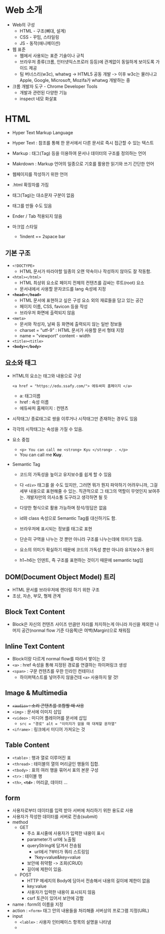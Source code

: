# Web 소개
* Web의 구성
    * HTML - 구조(뼈대, 설계)
    * CSS - 꾸밈, 스타일링
    * JS - 동작(애니메이션)
* 웹 표준
    * 웹에서 사용되는 표준 기술이나 규칙
    * 브라우저 종류(크롬, 인터넷익스프로러 등등)에 관계없이 동일하게 보이도록 가이드 제공
    * 팀 버너스리(w3c), whatwg -> HTML5 공동 개발 -> 이후 w3c는 물러나고 Apple, Google, Microsoft, Mozifa가 whatwg 개발하는 중
* 크롬 개발자 도구 - Chrome Developer Tools
    * 개발과 관련된 다양한 기능
    * inspect 네모 화살표


# HTML
* Hyper Text Markup Language
* Hyper Text : 참조를 통해 한 문서에서 다른 문서로 즉시 접근할 수 있는 텍스트
* Markup : 태그(Tag) 등을 이용하여 문서나 데이터의 구조를 정의하는 언어
* Makrdown : Markup 언어의 일종으로 기호를 활용한 읽기와 쓰기 간단한 언어

* 웹페이지를 작성하기 위한 언어
* .html 확장자를 가짐
* 태그(Tag)는 대소문자 구분이 없음
* 태그를 만들 수도 있음
* Ender / Tab 적용되지 않음
* 마크업 스타일
    * 1indent == 2space bar

## 기본 구조
* `<!DOCTYPE>`
    * HTML 문서가 따라야할 일종의 오랜 약속이나 작성하지 않아도 잘 작동함.
* `<html></html>`
    * HTML 최상위 요소로 페이지 전체의 컨텐츠를 감싸는 루트(root) 요소
    * 문서내에서 사용할 문자코드를 lang 속성에 지정
* **`<head></head>`**
    * HTML 문서에 표현하고 싶은 구성 요소 외의 재료들을 담고 있는 공간
    * 페이지 이름, CSS, favicon 등을 작성
    * 브라우저 화면에 출력되지 않음
* `<meta>`
    * 문서와 작성자, 날짜 등 화면에 출력되지 않는 일반 정보들
    * charset = "utf-9" : HTML 문서가 사용할 문서 형태 지정
    * name = "viewport" content - width
* `<title><title>`
* **`<body></body>`**

## 요소와 태그
* HTML의 요소는 태그와 내용으로 구성

    `<a href = "https://edu.ssafy.com/"> 에듀싸피 홈페이지 </a>`
    * a: 태그이름
    * href : 속성 이름
    * 에듀싸피 홈페이지 : 컨텐츠
* 시작태그/ 종료태그로 쌍을 이루거나 시작태그만 존재하는 경우도 있음
* 각각의 시작태그는 속성을 가질 수 있음.
* 요소 중첩
    * `<p> You can call me <strong> Kyu </strong> . </p>`
    * You can call me **Kuy**.

* Semantic Tag
    * 코드의 가독성을 높이고 유지보수를 쉽게 할 수 있음
    * 다 `<div>` 태그를 쓸 수도 있지만, 그러면 뭐가 뭔지 파악하기 어려우니까, 그걸 세부 내용으로 표현해줄 수 있는. 직관적으로 그 태그의 역할이 무엇인지 보여주는. 개발자만의 의사소통 도구라고 생각하면 될 듯
    * 다양한 형식으로 활용 가능하며 정석/정답은 없음

    * id와 class 속성으로 Semantic Tag를 대신하기도 함.

    * 브라우저에 표시되는 정보를 태그로 표현
    * 단순히 구역을 나누는 것 뿐만 아니라 구조를 나누는데에 의미가 있음.
    * 요소의 의미가 확실하기 때문에 코드의 가독성 뿐만 아니라 유지보수가 용이

    * h1~h6는 인덴트, 즉 구조를 표현하는 것이기 때문에 semantic tag임

## DOM(Document Object Model) 트리
* HTML 문서를 브라우저에 렌더링 하기 위한 구조
* 조상, 자손, 부모, 형제 관계

## Block Text Content
* Block은 자신의 컨텐츠 사이즈 만큼만 자리를 차지하는게 아니라 자신을 제외한 나머지 공간(normal flow 기준 다음쪽)은 여백(Margin)으로 채워짐

## Inline Text Content
* Block이랑 다르게 normal flow를 따라서 쌓이는 것
* `<a>` : href 속성을 통해 지정된 경로를 연결하는 하이퍼링크 생성
* `<span>` : 구문 컨텐츠를 우한 인라인 컨테이너
    * 하이퍼텍스트를 넣어주지 않을건데 `<a>` 사용하지 말 것!

## Image & Multimedia
* ~~`<audio>` : 소리 콘텐츠를 포함할 때 사용~~
* `<img>` : 문서에 이미지 삽입
* `<video>` : 미디어 플레이어를 문서에 삽입
    * `src = "경로" alt = "이미지가 없을 때 대체할 문자열"`
*  `<iframe>` : 링크에서 미디어 가져오는 것

## Table Content
* `<table>` : 행과 열로 이루어진 표
* `<thread>` : 테이블의 열의 머리글인 행들의 집합.
* `<tbody>` : 표의 여러 행을 묶어서 표의 본문 구성
* `<tr>` : 테이블 행
* `<th>`, **`<td>`** : 머리글, 데이터
...

## **form**
* 사용자로부터 데이터를 입력 받아 서버에 처리하기 위한 용도로 사용
* 사용자가 작성한 데이터를 서버로 전송(submit)
* method
    * GET
        * 주소 표시줄에 사용자가 입력한 내용이 표시
        * parameter가 url에 노출됨
        * queryString에 담겨서 전송됨
            * url에서 ?부터가 쿼리 스트링임
            * ?key=value&key=value
        * 보안에 취약함 -> 조회(CRUD)
        * 길이에 제한이 있음.
    * POST
        * HTTP 메세지의 Body에 담아서 전송해서 내용의 길이에 제한이 없음
        * key:value
        * 사용자가 입력한 내용이 표시되지 않음
        * csrf 토큰이 있어서 보안에 강함
* name : form의 이름을 지정
* action : `<form>` 태그 안의 내용들을 처리해줄 서버상의 프로그램 지정(URL)
* input
    * `<lable>` : 사용자 인터페이스 항목의 설명을 나타냄
    * 
